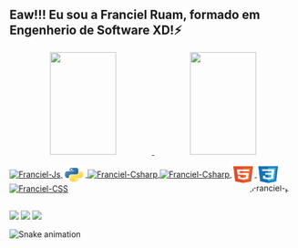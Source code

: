 ## Eaw!!! Eu sou a Franciel Ruam, formado em Engenherio de Software XD!⚡
<div align="center">
  <a href="https://github.com/Francielxyz">
  <img height="180em" width="48%" src="https://github-readme-stats.vercel.app/api?username=Francielxyz&show_icons=true&theme=dark&include_all_commits=true&count_private=true"/>
  <img height="180em" width="48%" src="https://github-readme-stats.vercel.app/api/top-langs/?username=Francielxyz&layout=compact&langs_count=7&theme=dark"/>
</div>

<div style="display: inline_block"><br>
  <img align="center" alt="Franciel-Js" height="30" width="40" src="https://cdn.jsdelivr.net/gh/devicons/devicon/icons/java/java-original.svg">
  <img align="center" alt="Franciel-Python" height="30" width="40" src="https://raw.githubusercontent.com/devicons/devicon/master/icons/python/python-original.svg">
  <img align="center" alt="Franciel-Csharp" height="30" width="40" src="https://cdn.jsdelivr.net/gh/devicons/devicon/icons/dart/dart-original.svg">
  <img align="center" alt="Franciel-Csharp" height="30" width="40" src="https://cdn.jsdelivr.net/gh/devicons/devicon/icons/flutter/flutter-original.svg">
  <img align="center" alt="Franciel-HTML" height="30" width="40" src="https://raw.githubusercontent.com/devicons/devicon/master/icons/html5/html5-original.svg">
  <img align="center" alt="Franciel-CSS" height="30" width="40" src="https://raw.githubusercontent.com/devicons/devicon/master/icons/css3/css3-original.svg">
  <img align="center" alt="Franciel-CSS" height="30" width="40" src="https://cdn.jsdelivr.net/gh/devicons/devicon/icons/cplusplus/cplusplus-original.svg">
  <img align="right" alt="Franciel-pic" height="150" style="border-radius:50px;" src="https://c.tenor.com/Uh4Mcry2P8EAAAAC/pato-bailar.gif">
</div>
  
 ##
  
  <div> 
    <a href="https://www.linkedin.com/in/franciel-ruam-995644174/" target="_blank"><img src="https://img.shields.io/badge/-LinkedIn-%230077B5?style=for-the-badge&logo=linkedin&logoColor=white" target="_blank"></a>
  <a href="https://www.instagram.com/franciel_ruam/" target="_blank"><img src="https://img.shields.io/badge/-Instagram-%23E4405F?style=for-the-badge&logo=instagram&logoColor=white" target="_blank"></a>
  <a href = "mailto:ruanvha15@gmail.com"><img src="https://img.shields.io/badge/-Gmail-%23333?style=for-the-badge&logo=gmail&logoColor=white" target="_blank"></a>
  
 
  ![Snake animation](https://github.com/Francielxyz/Francielxyz/blob/output/github-contribution-grid-snake.svg)
 
</div>
